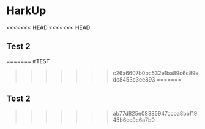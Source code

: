 # HarkUp

<<<<<<< HEAD
<<<<<<< HEAD
## Test 2
=======
#TEST
>>>>>>> c26a6607b0bc532e1ba89c6c89edc8453c3ee893
=======
## Test 2
>>>>>>> ab77d825e08385947ccba8bbf1945b6ec9c6a7b0
